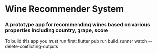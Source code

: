 # Wine Recommender System

### A prototype app for recommending wines based on various properties including country, grape, score

To build this app you must run first:
flutter pub run build_runner watch --delete-conflicting-outputs
